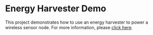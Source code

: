 Energy Harvester Demo
=======
This project demonstrates how to use an energy harvester to power a wireless sensor node.  For more information, please [click here](http://www.crispytronics.com/posts/4).
